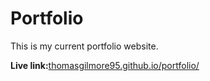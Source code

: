 <h1>Portfolio</h1>

<p>This is my current portfolio website.</p>

<p><b>Live link:</b><a href="thomasgilmore95.github.io/portfolio/">thomasgilmore95.github.io/portfolio/</a></p>